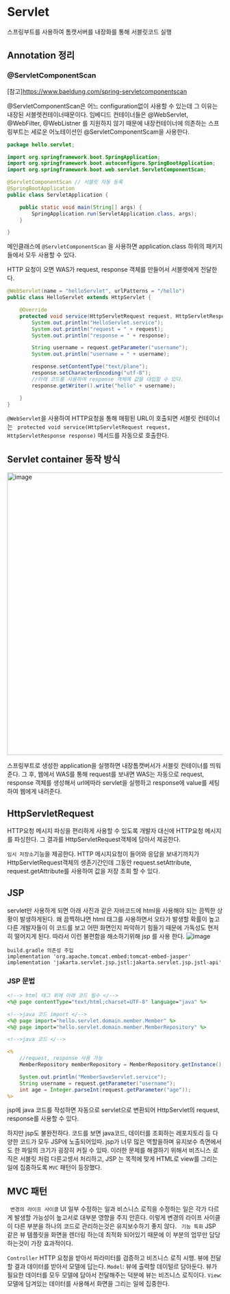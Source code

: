 # Servlet

스프링부트를 사용하여 톰캣서버를 내장화를 통해 서블릿코드 실행

## Annotation 정리
### @ServletComponentScan
[참고]https://www.baeldung.com/spring-servletcomponentscan

@ServletComponentScan은 어느 configuration없이 사용할 수 있는데 그 이유는 내장된 서블렛컨테이너때문이다. 임베디드 컨테이너들은 @WebServlet, @WebFilter, @WebListner 를 지원하지 않기 때문에 내장컨테이너에 의존하는 스프링부트는 세로운 어노테이션인 @ServletComponentScam을 사용한다.
```java
package hello.servlet;

import org.springframework.boot.SpringApplication;
import org.springframework.boot.autoconfigure.SpringBootApplication;
import org.springframework.boot.web.servlet.ServletComponentScan;

@ServletComponentScan // 서블릿 자동 등록
@SpringBootApplication
public class ServletApplication {

	public static void main(String[] args) {
		SpringApplication.run(ServletApplication.class, args);
	}

}
```

메인클래스에 `@ServletComponentScan` 을 사용하면 application.class 하위의 패키지들에서 모두 사용할 수 있다. 

HTTP 요청이 오면 WAS가 request, response 객체를 만들어서 서블렛에게 전달한다.

```java
@WebServlet(name = "helloServlet", urlPatterns = "/hello")
public class HelloServlet extends HttpServlet {

    @Override
    protected void service(HttpServletRequest request, HttpServletResponse response) throws ServletException, IOException {
        System.out.println("HelloServlet.service");
        System.out.println("request = " + request);
        System.out.println("response = " + response);

        String username = request.getParameter("username");
        System.out.println("username = " + username);

        response.setContentType("text/plane");
        response.setCharacterEncoding("utf-8");
        //아래 코드를 사용하여 response 객체에 값을 대입할 수 있다.
        response.getWriter().write("hello" + username);

    }
}
```

`@WebServlet`을 사용하여 HTTP요청을 통해 매핑된 URL이 호출되면 서블릿 컨테이너는 ` protected void service(HttpServletRequest request, HttpServletResponse response)` 메서드를 자동으로 호출한다. 

## Servlet container 동작 방식

<img width="659" alt="image" src="https://user-images.githubusercontent.com/43670838/209827848-9a6f703f-3e77-41bf-ac95-ef192a685fd4.png">

스프링부트로 생성한 application을 실행하면 내장톰캣버서가 서블릿 컨테이너를 띄워준다. 
그 후, 웹에서 WAS를 통해 request를 보내면 WAS는 자동으로 request, response 객체를 생성해서 url에따라 servlet을 실행하고 response에 value를 세팅하여 웹에게 내려준다. 


## HttpServletRequest
HTTP요청 메시지 파싱을 편리하게 사용할 수 있도록 개발자 대신에 HTTP요청 메시지를 파싱한다. 그 결과를 HttpServletRequest객체에 담아서 제공한다. 

` 임시 저장소 `기능을 제공한다. 
HTTP 메시지요청이 들어와 응답을 보내기까지가 HttpServletRequest객체의 생존기간인데 그동안 request.setAttribute, request.getAttribute를 사용하여 값을 저장 조회 할 수 있다. 



## JSP
servlet만 사용하게 되면 아래 사진과 같은 자바코드에 html을 사용해야 되는 끔찍한 상황이 발생하게된다. 왜 끔찍하냐면 html 태그를 사용하면서 오타가 발생할 확률이 높고 다른 개발자들이 이 코드를 보고 어떤 화면인지 파악하기 힘들기 때문에 가독성도 현저히 떨어지게 된다. 따라서 이런 불편함을 해소하기위해 jsp 를 사용 한다.
![image](https://user-images.githubusercontent.com/43670838/212692640-0c2683f3-9727-4198-95aa-b0ea2308a5d8.png)

```
build.gradle 의존성 주입
implementation 'org.apache.tomcat.embed:tomcat-embed-jasper'
implementation 'jakarta.servlet.jsp.jstl:jakarta.servlet.jsp.jstl-api'
```

###  JSP 문법
```jsp
<!--> html 태그 위에 아래 코드 필수 </-->
<%@ page contentType="text/html;charset=UTF-8" language="java" %>

<!-->java 코드 import </-->
<%@ page import="hello.servlet.domain.member.Member" %>
<%@ page import="hello.servlet.domain.member.MemberRepository" %>

<!-->java 코드 </-->

<%
    //request, response 사용 가능
    MemberRepository memberRepository = MemberRepository.getInstance();

    System.out.println("MemberSaveServlet.service");
    String username = request.getParameter("username");
    int age = Integer.parseInt(request.getParameter("age"));
%>

```
jsp에 java 코드를 작성하면 자동으로 servlet으로 변환되어 HttpServlet의  request, response를 사용할 수 있다.


하지만 jsp도 불완전하다. 코드를 보면 java코드, 데이터를 조회하는 레포지토리 등 다양한 코드가 모두 JSP에 노출되어있따. jsp가 너무 많은 역할을하며 유지보수 측면에서도 한 파일의 크기가 굉장히 커질 수 있따. 이러한 문제를 해결하기 위해서 비즈니스 로직은 서블릿 처럼 다른고셍서 처리하고, JSP 는 목적에 맞게 HTML로 view를 그리는 일에 집중하도록 `MVC` 패턴이 등장했다.

## MVC 패턴
` 변경의 라이프 사이클` UI 일부 수정하는 일과 비스니스 로직을 수정하는 일은 각가 다르게 발생할 가능성이 높고서로 대부분 영향을 주지 안흔다. 이렇게 변경의 라이프 사이클이 다른 부분을 하나의 코드로 관리하는것은 유지보수하기 좋지 않다. 
` 기능 특화` JSP 같은 뷰 템플릿을 화면을 렌더링 하는데 최적화 되어있기 때문에 이 부분의 업무만 담당하는것이 가장 효과적이다.

`Controller` HTTP 요청을 받아서 파라미터를 검증하고 비즈니스 로직 시행. 뷰에 전달할 결과 데이터를 받아서 모델에 답는다. 
`Model`: 뷰에 출력할 데이털르 담아둔다. 뷰가 필요한 데이터를 모두 모델에 담아서 전달해주는 덕분에 뷰는 비즈니스 로직이다. 
`View`: 모델에 담겨있는 데이터를 사용해서 화면을 그리는 일에 집중한다.

